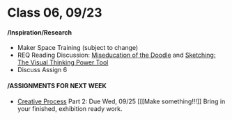 # Class 06, 09/23


#### /Inspiration/Research


* Maker Space Training (subject to change)
* REQ Reading Discussion: [Miseducation of the Doodle](https://alistapart.com/article/the-miseducation-of-the-doodle) and [Sketching: The Visual Thinking Power Tool](https://alistapart.com/article/sketching-the-visual-thinking-power-tool)
* Discuss Assign 6


#### /ASSIGNMENTS FOR NEXT WEEK

* [Creative Process](creative_process.md) Part 2: Due Wed, 09/25 [[[Make something!!!]] Bring in your finished, exhibition ready work.

